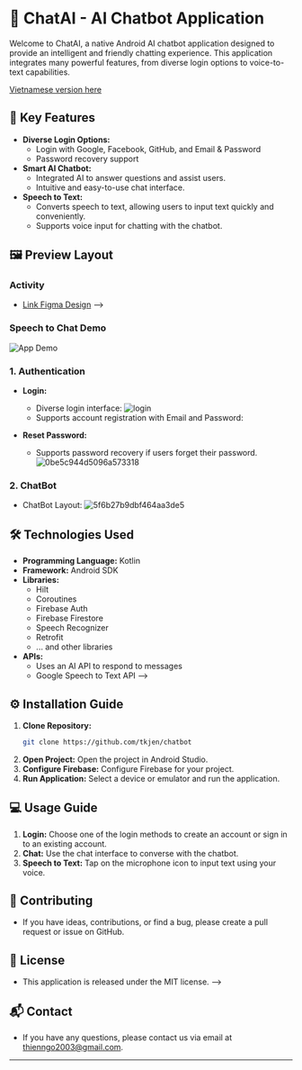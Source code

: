 
# 🤖 ChatAI - AI Chatbot Application

Welcome to ChatAI, a native Android AI chatbot application designed to provide an intelligent and friendly chatting experience. This application integrates many powerful features, from diverse login options to voice-to-text capabilities.


[Vietnamese version here](./README_vi.md)

## 🚀 Key Features

*   **Diverse Login Options:**
    *   Login with Google, Facebook, GitHub, and Email & Password
    *   Password recovery support
*   **Smart AI Chatbot:**
    *   Integrated AI to answer questions and assist users.
    *   Intuitive and easy-to-use chat interface.
*   **Speech to Text:**
    *   Converts speech to text, allowing users to input text quickly and conveniently.
    *   Supports voice input for chatting with the chatbot.

## 🖼️ Preview Layout

### Activity

*   [Link Figma Design](https://www.figma.com/design/5sU9Kluch3umYzWnQNZ6KH/ChatAI--Ai-Chatbot-UI-(Community)?node-id=0-1&p=f&t=PpGilhSGFCJk0zHa-0)
-->
### Speech to Chat Demo

![App Demo](https://s2.ezgif.com/tmp/ezgif-2-42ab92d01b.gif)

### 1. Authentication

*   **Login:**
    *   Diverse login interface:
        ![login](https://github.com/user-attachments/assets/09c42807-a2ce-4aa5-a3f3-3935b6c13154)
    *   Supports account registration with Email and Password:
        
*   **Reset Password:**
    *   Supports password recovery if users forget their password.
       ![0be5c944d5096a573318](https://github.com/user-attachments/assets/b5b4f111-2f56-4a8d-9c8a-349c2cffb583)

### 2. ChatBot

*  ChatBot Layout:
   ![5f6b27b9dbf464aa3de5](https://github.com/user-attachments/assets/fb560a38-4560-4128-b84b-144b8335037a)

## 🛠️ Technologies Used

*   **Programming Language:** Kotlin
*   **Framework:** Android SDK
*   **Libraries:**
    *   Hilt
    *   Coroutines
    *   Firebase Auth
    *   Firebase Firestore
    *   Speech Recognizer
    *   Retrofit
    *   ... and other libraries
*   **APIs:**
    *   Uses an AI API to respond to messages
    *   Google Speech to Text API
-->
## ⚙️ Installation Guide

1.  **Clone Repository:**
    ```bash
    git clone https://github.com/tkjen/chatbot
    ```
2.  **Open Project:** Open the project in Android Studio.
3.  **Configure Firebase:** Configure Firebase for your project.
4.  **Run Application:** Select a device or emulator and run the application.
## 💻 Usage Guide

1.  **Login:** Choose one of the login methods to create an account or sign in to an existing account.
2.  **Chat:** Use the chat interface to converse with the chatbot.
3.  **Speech to Text:** Tap on the microphone icon to input text using your voice.

## 🤝 Contributing

*   If you have ideas, contributions, or find a bug, please create a pull request or issue on GitHub.

## 📄 License

*   This application is released under the MIT license.
-->
## 📬 Contact

*   If you have any questions, please contact us via email at thienngo2003@gmail.com.

---
